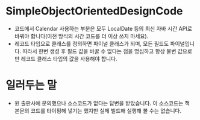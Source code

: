 ﻿# SimpleObjectOrientedDesignCode

- 코드에서 Calendar 사용하는 부분은 모두 LocalDate 등의 최신 자바 시간 API로 바꿔야 합니다(이전 방식의 시간 코드를 더 이상 쓰지 마세요).
- 레코드 타입으로 클래스를 정의하면 파이널 클래스가 되며, 모든 필드도 파이널입니다. 따라서 한번 생성 후 필드 값을 바꿀 수 없다는 점을 명심하고 항상 불변 값으로만 레코드 클래스 타입의 값을 사용해야 합니다.

# 일러두는 말

- 원 출판사에 문의했으나 소스코드가 없다는 답변을 받았습니다. 이 소스코드는 책 본문의 코드를 타이핑해 넣기는 했지만 실제 빌드해 실행해 볼 수는 없습니다. 
